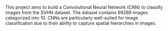 This project aims to build a Convolutional Neural Network (CNN) to classify images from the SVHN dataset. The dataset contains 99289 images categorized into 10. CNNs are particularly well-suited for image classification due to their ability to capture spatial hierarchies in images.
